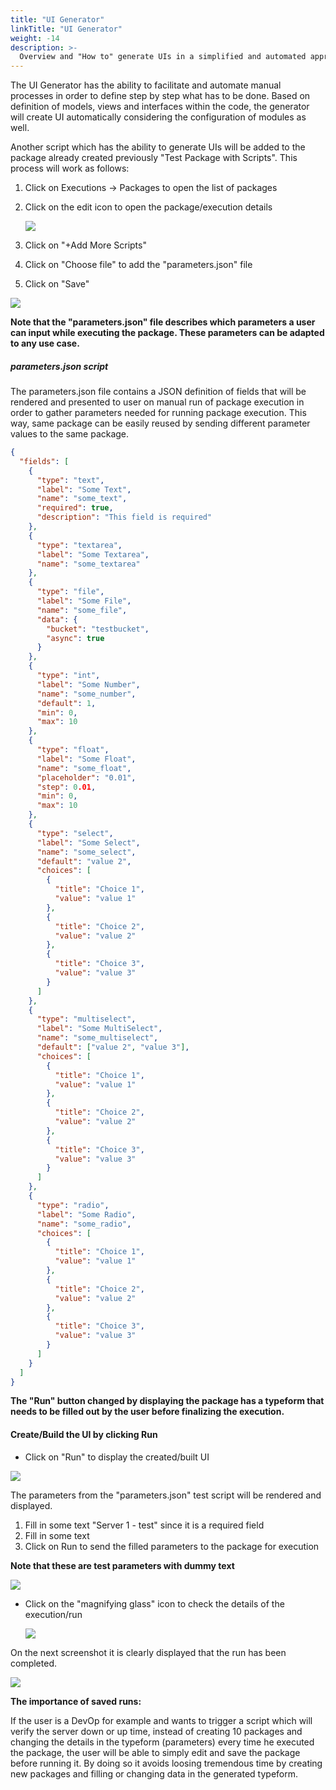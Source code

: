 ```yaml
---
title: "UI Generator"
linkTitle: "UI Generator"
weight: -14
description: >-
  Overview and "How to" generate UIs in a simplified and automated approach
---
```


The UI Generator has the ability to facilitate and automate manual processes in order to define step by step what has to be done. Based on definition of models, views and interfaces within the code, the generator will create UI automatically considering the configuration of modules as well.

Another script which has the ability to generate  UIs will be added to the package already created previously "Test Package with Scripts". This process will work as follows:

1. Click on Executions -> Packages to open the list of packages

2. Click on the edit icon to open the package/execution details

   ![](/images/edit_package.png)

3. Click on "+Add More Scripts" 

4. Click on "Choose file" to add the "parameters.json" file

5. Click on "Save"

![](/images/add_parametersjson_script.png)

**Note that the "parameters.json" file describes which parameters a user can input while executing the package. These parameters can be adapted to any use case.**

##### parameters.json script

The parameters.json file contains a JSON definition of fields that will be rendered and presented to user on manual run of package execution in order to gather parameters needed for running package execution. This way, same package can be easily reused by sending different parameter values to the same package.

```json
{
  "fields": [
    {
      "type": "text",
      "label": "Some Text",
      "name": "some_text",
      "required": true,
      "description": "This field is required"
    },
    {
      "type": "textarea",
      "label": "Some Textarea",
      "name": "some_textarea"
    },
    {
      "type": "file",
      "label": "Some File",
      "name": "some_file",
      "data": {
        "bucket": "testbucket",
        "async": true
      }
    },
    {
      "type": "int",
      "label": "Some Number",
      "name": "some_number",
      "default": 1,
      "min": 0,
      "max": 10
    },
    {
      "type": "float",
      "label": "Some Float",
      "name": "some_float",
      "placeholder": "0.01",
      "step": 0.01,
      "min": 0,
      "max": 10
    },
    {
      "type": "select",
      "label": "Some Select",
      "name": "some_select",
      "default": "value 2",
      "choices": [
        {
          "title": "Choice 1",
          "value": "value 1"
        },
        {
          "title": "Choice 2",
          "value": "value 2"
        },
        {
          "title": "Choice 3",
          "value": "value 3"
        }
      ]
    },
    {
      "type": "multiselect",
      "label": "Some MultiSelect",
      "name": "some_multiselect",
      "default": ["value 2", "value 3"],
      "choices": [
        {
          "title": "Choice 1",
          "value": "value 1"
        },
        {
          "title": "Choice 2",
          "value": "value 2"
        },
        {
          "title": "Choice 3",
          "value": "value 3"
        }
      ]
    },
    {
      "type": "radio",
      "label": "Some Radio",
      "name": "some_radio",
      "choices": [
        {
          "title": "Choice 1",
          "value": "value 1"
        },
        {
          "title": "Choice 2",
          "value": "value 2"
        },
        {
          "title": "Choice 3",
          "value": "value 3"
        }
      ]
    }
  ]
}
```

**The "Run" button changed by displaying the package has a typeform that needs to be filled out by the user before finalizing the execution.**

#### Create/Build the UI by clicking Run

- Click on "Run" to display the created/built UI

![](/images/run_UI_package.png)

The parameters from the "parameters.json" test script will be rendered and displayed.

1. Fill in some text "Server 1 - test" since it is a required field
2. Fill in some text
3. Click on Run to send the filled parameters to the package for execution

**Note that these are test parameters with dummy text**

![](/images/run_parameters_UI.png)

- Click on the "magnifying glass" icon to check the details of the execution/run

  ![](/images/click_loupe_parameters_run.png)

On the next screenshot it is clearly displayed that the run has been completed.

![](/images/parameters_run_completed.png)

**The importance of saved runs:**

If the user is a DevOp for example and wants to trigger a script which will verify the server down or up time, instead of creating 10 packages and changing the details in the typeform (parameters) every time he executed the package, the user will be able to simply edit and save the package before running it. By doing so it avoids loosing tremendous time by creating new packages and filling or changing data in the generated typeform. 